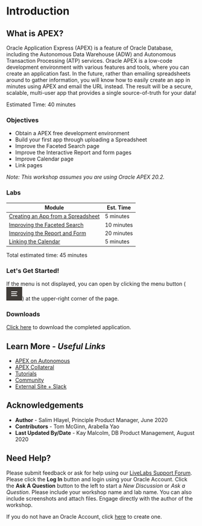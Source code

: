 # Introduction

## **What is APEX?**
Oracle Application Express (APEX) is a feature of Oracle Database, including the Autonomous Data Warehouse (ADW) and Autonomous Transaction Processing (ATP) services. Oracle APEX is a low-code development environment with various features and tools, where you can create an application fast. In the future, rather than emailing spreadsheets around to gather information, you will know how to easily create an app in minutes using APEX and email the URL instead. The result will be a secure, scalable, multi-user app that provides a single source-of-truth for your data!

Estimated Time: 40 minutes

### Objectives

* Obtain a APEX free development environment
* Build your first app through uploading a Spreadsheet
* Improve the Faceted Search page
* Improve the Interactive Report and form pages
* Improve Calendar page
* Link pages

*Note: This workshop assumes you are using Oracle APEX 20.2.*

### Labs

| Module | Est. Time |
| --- | --- |
| [Creating an App from a Spreadsheet](?lab=lab-1-create-app-spreadsheet) | 5 minutes |
| [Improving the Faceted Search](?lab=lab-2-improve-faceted-search) | 10 minutes |
| [Improving the Report and Form](?lab=lab-3-improve-report-form) | 20 minutes |
| [Linking the Calendar](?lab=lab-4-link-calendar) | 5 minutes |

Total estimated time: 45 minutes

### **Let's Get Started!**

If the menu is not displayed, you can open by clicking the menu button (![Menu icon](./images/menu-button.png)) at the upper-right corner of the page.

### Downloads

[Click here](files/spreadsheet-app.sql) to download the completed application.

## Learn More - *Useful Links*

- [APEX on Autonomous](https://apex.oracle.com/autonomous)
- [APEX Collateral](https://apex.oracle.com)
- [Tutorials](https://apex.oracle.com/en/learn/tutorials)
- [Community](https://apex.oracle.com/community)
- [External Site + Slack](http://apex.world)

## **Acknowledgements**

 - **Author** -  Salim Hlayel, Principle Product Manager, June 2020
 - **Contributors** - Tom McGinn, Arabella Yao
 - **Last Updated By/Date** - Kay Malcolm, DB Product Management, August 2020

## Need Help?
Please submit feedback or ask for help using our [LiveLabs Support Forum](https://community.oracle.com/tech/developers/categories/oracle-apex-development-workshops). Please click the **Log In** button and login using your Oracle Account. Click the **Ask A Question** button to the left to start a *New Discussion* or *Ask a Question*.  Please include your workshop name and lab name.  You can also include screenshots and attach files.  Engage directly with the author of the workshop.

If you do not have an Oracle Account, click [here](https://profile.oracle.com/myprofile/account/create-account.jspx) to create one.
